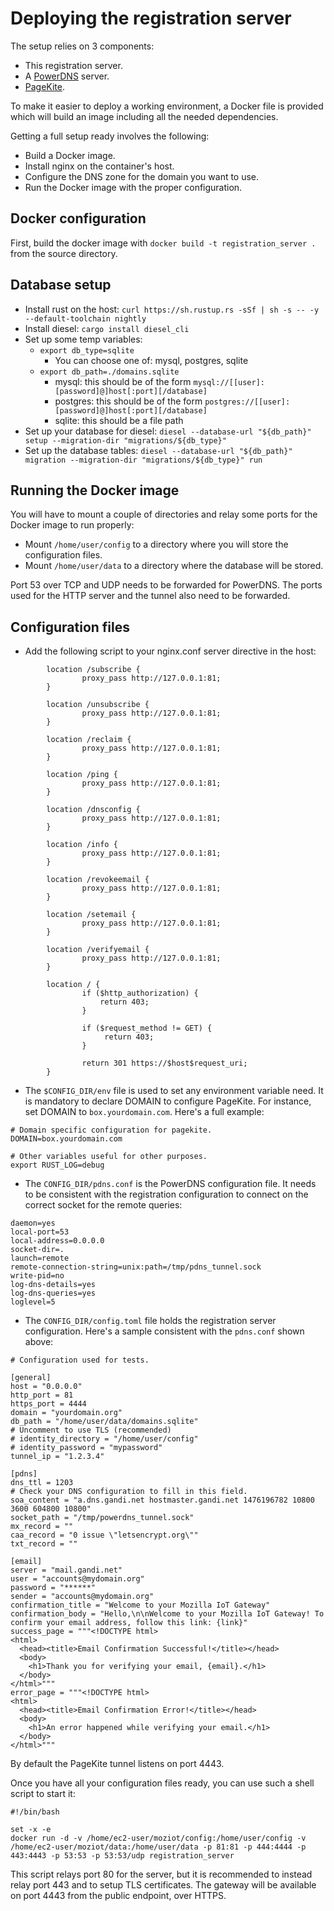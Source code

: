# Deploying the registration server

The setup relies on 3 components:
- This registration server.
- A [PowerDNS](https://powerdns.com/) server.
- [PageKite](https://pagekite.net/).

To make it easier to deploy a working environment, a Docker file is provided which will build an image including all the needed dependencies.

Getting a full setup ready involves the following:
- Build a Docker image.
- Install nginx on the container's host.
- Configure the DNS zone for the domain you want to use.
- Run the Docker image with the proper configuration.

## Docker configuration

First, build the docker image with `docker build -t registration_server .` from the source directory.

## Database setup

* Install rust on the host: `curl https://sh.rustup.rs -sSf | sh -s -- -y --default-toolchain nightly`
* Install diesel: `cargo install diesel_cli`
* Set up some temp variables:
  * `export db_type=sqlite`
    * You can choose one of: mysql, postgres, sqlite
  * `export db_path=./domains.sqlite`
    * mysql: this should be of the form `mysql://[[user]:[password]@]host[:port][/database]`
    * postgres: this should be of the form `postgres://[[user]:[password]@]host[:port][/database]`
    * sqlite: this should be a file path
* Set up your database for diesel: `diesel --database-url "${db_path}" setup --migration-dir "migrations/${db_type}"`
* Set up the database tables: `diesel --database-url "${db_path}" migration --migration-dir "migrations/${db_type}" run`

## Running the Docker image

You will have to mount a couple of directories and relay some ports for the Docker image to run properly:
- Mount `/home/user/config` to a directory where you will store the configuration files.
- Mount `/home/user/data` to a directory where the database will be stored.

Port 53 over TCP and UDP needs to be forwarded for PowerDNS. The ports used for the HTTP server and the tunnel also need to be forwarded.

## Configuration files


* Add the following script to your nginx.conf server directive in the host:
```
        location /subscribe {
                proxy_pass http://127.0.0.1:81;
        }

        location /unsubscribe {
                proxy_pass http://127.0.0.1:81;
        }

        location /reclaim {
                proxy_pass http://127.0.0.1:81;
        }

        location /ping {
                proxy_pass http://127.0.0.1:81;
        }

        location /dnsconfig {
                proxy_pass http://127.0.0.1:81;
        }

        location /info {
                proxy_pass http://127.0.0.1:81;
        }

        location /revokeemail {
                proxy_pass http://127.0.0.1:81;
        }

        location /setemail {
                proxy_pass http://127.0.0.1:81;
        }

        location /verifyemail {
                proxy_pass http://127.0.0.1:81;
        }

      	location / {
                if ($http_authorization) {
                    return 403;
                }

                if ($request_method != GET) {
                     return 403;
                }

                return 301 https://$host$request_uri;
      	}
```

* The `$CONFIG_DIR/env` file is used to set any environment variable need. It is mandatory to declare DOMAIN to configure PageKite. For instance, set DOMAIN to `box.yourdomain.com`. Here's a full example:
```
# Domain specific configuration for pagekite.
DOMAIN=box.yourdomain.com

# Other variables useful for other purposes.
export RUST_LOG=debug
```

* The `CONFIG_DIR/pdns.conf` is the PowerDNS configuration file. It needs to be consistent with the registration configuration to connect on the correct socket for the remote queries:
```
daemon=yes
local-port=53
local-address=0.0.0.0
socket-dir=.
launch=remote
remote-connection-string=unix:path=/tmp/pdns_tunnel.sock
write-pid=no
log-dns-details=yes
log-dns-queries=yes
loglevel=5

```

* The `CONFIG_DIR/config.toml` file holds the registration server configuration. Here's a sample consistent with the `pdns.conf` shown above:
```
# Configuration used for tests.

[general]
host = "0.0.0.0"
http_port = 81
https_port = 4444
domain = "yourdomain.org"
db_path = "/home/user/data/domains.sqlite"
# Uncomment to use TLS (recommended)
# identity_directory = "/home/user/config"
# identity_password = "mypassword"
tunnel_ip = "1.2.3.4"

[pdns]
dns_ttl = 1203
# Check your DNS configuration to fill in this field.
soa_content = "a.dns.gandi.net hostmaster.gandi.net 1476196782 10800 3600 604800 10800"
socket_path = "/tmp/powerdns_tunnel.sock"
mx_record = ""
caa_record = "0 issue \"letsencrypt.org\""
txt_record = ""

[email]
server = "mail.gandi.net"
user = "accounts@mydomain.org"
password = "******"
sender = "accounts@mydomain.org"
confirmation_title = "Welcome to your Mozilla IoT Gateway"
confirmation_body = "Hello,\n\nWelcome to your Mozilla IoT Gateway! To confirm your email address, follow this link: {link}"
success_page = """<!DOCTYPE html>
<html>
  <head><title>Email Confirmation Successful!</title></head>
  <body>
    <h1>Thank you for verifying your email, {email}.</h1>
  </body>
</html>"""
error_page = """<!DOCTYPE html>
<html>
  <head><title>Email Confirmation Error!</title></head>
  <body>
    <h1>An error happened while verifying your email.</h1>
  </body>
</html>"""

```

By default the PageKite tunnel listens on port 4443.

Once you have all your configuration files ready, you can use such a shell script to start it:

```
#!/bin/bash

set -x -e
docker run -d -v /home/ec2-user/moziot/config:/home/user/config -v /home/ec2-user/moziot/data:/home/user/data -p 81:81 -p 444:4444 -p 443:4443 -p 53:53 -p 53:53/udp registration_server
```
This script relays port 80 for the server, but it is recommended to instead relay port 443 and to setup TLS certificates. The gateway will be available on port 4443 from the public endpoint, over HTTPS.
